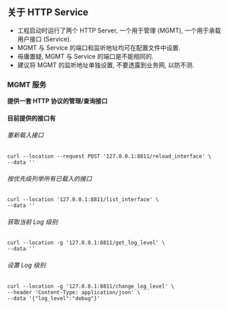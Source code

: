## 关于 HTTP Service
+ 工程启动时运行了两个 HTTP Server, 一个用于管理 (MGMT), 一个用于承载用户接口 (Service).
+ MGMT 与 Service 的端口和监听地址均可在配置文件中设置.
+ 毋庸置疑, MGMT 与 Service 的端口是不能相同的.
+ 建议将 MGMT 的监听地址单独设置, 不要透露到业务网, 以防不测.


### MGMT 服务
**提供一套 HTTP 协议的管理/查询接口**

#### 目前提供的接口有

###### 重新载入接口
```shell
curl --location --request POST '127.0.0.1:8811/reload_interface' \
--data ''
```

###### 按优先级列举所有已载入的接口
```shell
curl --location '127.0.0.1:8811/list_interface' \
--data ''
```

###### 获取当前 Log 级别
```shell
curl --location -g '127.0.0.1:8811/get_log_level' \
--data ''
```

###### 设置 Log 级别
```shell
curl --location -g '127.0.0.1:8811/change_log_level' \
--header 'Content-Type: application/json' \
--data '{"log_level":"debug"}'
```